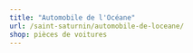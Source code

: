 ```yaml
---
title: "Automobile de l'Océane"
url: /saint-saturnin/automobile-de-loceane/
shop: pièces de voitures
---
```

